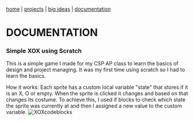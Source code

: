 [home](https://sanduran.github.io) | [projects](https://sanduran.github.io/projects) | [big ideas](https://sanduran.github.io/big_ideas) | [documentation](https://sanduran.github.io/documentation)

# DOCUMENTATION
### Simple XOX using Scratch
This is a simple game I made for my CSP AP class to learn the basics of design and project managing. It was my first time using scratch so I had to learn the basics.

How it works:
Each sprite has a custom local variable "state" that stores if it is an X, O or empty. When the sprite is clicked it changes and based on that changes its costume. To achieve this, I used if blocks to check which state the sprite was currently at and then I assigned a new value to the custom variable.
![XOXcodeblocks](https://sanduran.github.io/assets/scratchXOX/XOXcodeblocks.png)
